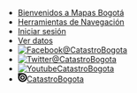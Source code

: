 - [Bienvenidos a Mapas Bogotá](/)
- [Herramientas de Navegación](herramientas.md)
- [Iniciar sesión](iniciar_sesion.md)
- [Ver datos](ver_datos.md)
- [![Facebook](https://icongr.am/devicon/facebook-plain.svg?colored&size=16)@CatastroBogota](https://www.facebook.com/CatastroBogota/)
- [![Twitter](https://icongr.am/devicon/twitter-original.svg?colored&size=16)@CatastroBogota](https://twitter.com/CatastroBogota)
- [![Youtube](https://icongr.am/simple/youtube.svg?colored&size=16)CatastroBogota](https://www.youtube.com/user/CatastroBogota)
- <a href="https://issuu.com/catastrobogota" target="_blank"><img src="./images/issuu.svg" alt="drawing" width="16"/>CatastroBogota</a>